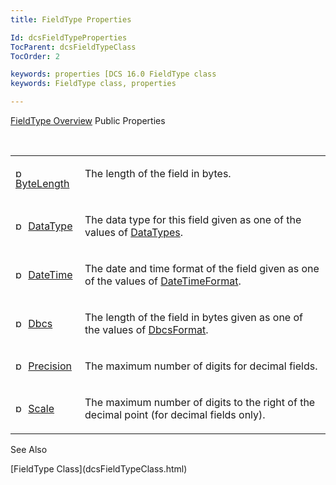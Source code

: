 ```yaml
---
title: FieldType Properties

Id: dcsFieldTypeProperties
TocParent: dcsFieldTypeClass
TocOrder: 2

keywords: properties [DCS 16.0 FieldType class
keywords: FieldType class, properties

---
```


[FieldType Overview](dcsFieldTypeClass.html) 
Public Properties

<br />

<table class="dtTABLE" id="Table5" x-use-null-cells="x-use-null-cells" style="border-spacing: 0px" cellspacing="0">
          <colgroup span="1">
            <col span="1" style="WIDTH: 15%" />
            <col span="1" style="WIDTH: 70%" />
          </colgroup>
          <tr valign="top">
            <td colspan="1" rowspan="1">

<img alt="public property" src="../Images/property.bmp" width="16" height="16" border="0" /> [ ByteLength](dcsFieldTypeClassByteLengthProperty.html) 
</td>
            <td colspan="1" rowspan="1">

The length of the field in bytes.
</td>
          </tr>
          <tr>
            <td colspan="1" rowspan="1">

<img alt="public property" src="../Images/property.bmp" width="16" height="16" border="0" /> [ DataType](dcsFieldTypeClassDataTypeProperty.html) 
</td>
            <td colspan="1" rowspan="1">

The data type for this field given as one of the values of [ DataTypes](dcsDataTypesEnumeration.html).
</td>
          </tr>
          <tr>
            <td colspan="1" rowspan="1">

<img alt="public property" src="../Images/property.bmp" width="16" height="16" border="0" /> [ DateTime](dcsFieldTypeClassDateTimeProperty.html) 
</td>
            <td colspan="1" rowspan="1">

The date and time format of the field given as one of the values of [ DateTimeFormat](dcsDateTimeFormatEnumeration.html).
</td>
          </tr>
          <tr>
            <td colspan="1" rowspan="1">

<img alt="public property" src="../Images/property.bmp" width="16" height="16" border="0" /> [ Dbcs](dcsFieldTypeClassDbcsProperty.html) 
</td>
            <td colspan="1" rowspan="1">

The length of the field in bytes given as one of the values of [ DbcsFormat](dcsDbcsFormatEnumeration.html).
</td>
          </tr>
          <tr>
            <td colspan="1" rowspan="1">

<img alt="public property" src="../Images/property.bmp" width="16" height="16" border="0" /> [ Precision](dcsFieldTypeClassPrecisionProperty.html) 
</td>
            <td colspan="1" rowspan="1">

The maximum number of digits for decimal fields.
</td>
          </tr>
          <tr>
            <td colspan="1" rowspan="1">

<img alt="public property" src="../Images/property.bmp" width="16" height="16" border="0" /> [ Scale](dcsFieldTypeClassScaleProperty.html) 
</td>
            <td colspan="1" rowspan="1">

The maximum number of digits to the right of the decimal point (for decimal fields only).
</td>
          </tr>
</table>

See Also

<dl />
      [FieldType Class](dcsFieldTypeClass.html)

